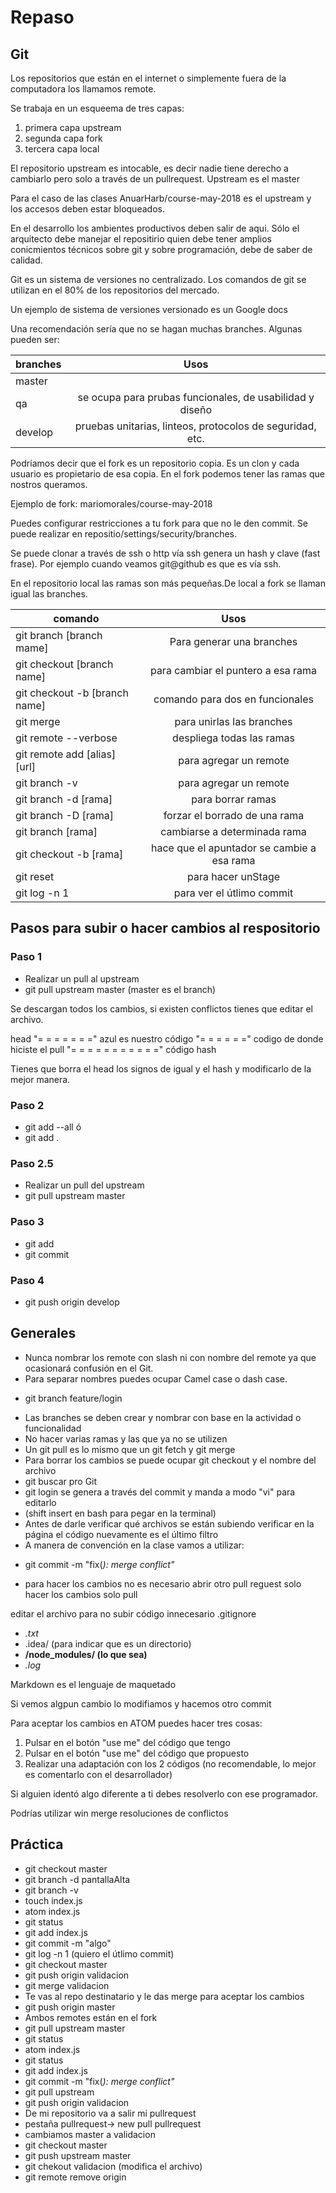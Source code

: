 # Repaso

## Git
Los repositorios que están en el internet o simplemente fuera de la computadora
los llamamos remote.

Se trabaja en un esqueema de tres capas:
1. primera capa upstream
2. segunda capa fork
3. tercera capa local

El repositorio upstream es intocable, es decir nadie tiene derecho a cambiarlo pero solo a través de un pullrequest.
Upstream es el master

Para el caso de las clases AnuarHarb/course-may-2018 es el upstream y los accesos deben estar bloqueados.

En el desarrollo los ambientes productivos deben salir de aqui. Sólo el arquitecto debe manejar el repositirio quien debe tener amplios conicmientos técnicos sobre git y sobre programación, debe de saber de calidad.

Git es un sistema de versiones no centralizado. Los comandos de git se utilizan en el 80% de los repositorios del mercado.

Un ejemplo de sistema de versiones versionado es un Google docs

Una recomendación sería que no se hagan muchas branches. Algunas pueden ser:

| branches  | Usos                                                          |
| ----------|:-------------------------------------------------------------:|
| master    |                                                               |
| qa        | se ocupa para prubas funcionales, de usabilidad y diseño      |
| develop   | pruebas unitarias, linteos, protocolos de seguridad, etc.     |  


Podríamos decir que el fork es un repositorio copia. Es un clon y cada usuario es propietario de esa copia.
En el fork podemos tener las ramas que nostros queramos.

Ejemplo de fork:
mariomorales/course-may-2018

Puedes configurar restricciones a tu fork para que no le den commit. Se puede realizar en
repositio/settings/security/branches.

Se puede clonar a través de ssh o http
vía ssh genera un hash y clave (fast frase). Por ejemplo cuando veamos git@github es que es vía ssh.

En el repositorio local las ramas son más pequeñas.De local a fork se llaman igual las branches.

| comando                        | Usos                                       |
| -------------------------------|:------------------------------------------:|
| git branch [branch mame]       | Para generar una branches                  |
| git checkout [branch name]     | para cambiar el puntero a esa rama         |
| git checkout -b [branch name]  | comando para dos en funcionales            |  
| git merge                      | para unirlas las branches                  |
| git remote --verbose           | despliega todas las ramas                  |  
| git remote add [alias] [url]   | para agregar un remote                     |
| git branch -v                  | para agregar un remote                     |
| git branch -d [rama]           | para borrar ramas                          |
| git branch -D [rama]           | forzar el borrado de una rama              |
| git branch [rama]              | cambiarse a determinada rama               |
| git checkout -b [rama]         | hace que el apuntador se cambie a esa rama |
| git reset                      | para hacer unStage                         |
| git log -n 1                   | para ver el útlimo commit                  |

## Pasos para subir o hacer cambios al respositorio

### Paso 1
 * Realizar un pull al upstream
  * git pull upstream master (master es el branch)

Se descargan todos los cambios, si existen conflictos tienes que editar el archivo.


head
"= = = = = = ="
azul es nuestro código
"= = = = = ="
codigo de donde hiciste el pull
"= = = = = = = = = = ="
código hash


Tienes que borra el head los signos de igual y el hash y modificarlo de la mejor manera.

### Paso 2
* git add --all ó
* git add .

### Paso 2.5
* Realizar un pull del upstream
* git pull upstream master

### Paso 3
* git add
* git commit

### Paso 4
* git push origin develop

## Generales
* Nunca nombrar los remote con slash ni con nombre del remote ya que ocasionará confusión en el Git.
* Para separar nombres puedes ocupar Camel case o dash case.
 - git branch feature/login
* Las branches se deben crear y nombrar con base en la actividad o funcionalidad
* No hacer varias ramas y las que ya no se utilizen
* Un git pull es lo mismo que un git fetch y git merge
* Para borrar los cambios se puede ocupar git checkout y el nombre del archivo
* git buscar pro Git
* git login se genera a través del commit y manda a modo "vi" para editarlo
* (shift insert en bash para pegar en la terminal)
* Antes de darle verificar qué archivos se están subiendo verificar en la página el código nuevamente es el último filtro
* A manera de convención en la clase vamos a utilizar:
 - git commit -m "fix(*): merge conflict"*
* para hacer los cambios no es necesario abrir otro pull reguest solo hacer los cambios solo pull

 editar el archivo para no subir código innecesario
 .gitignore
 * *.txt*
 * .idea/ (para indicar que es un directorio)
 * **/node_modules/ (lo que sea)**
 * *.log*

Markdown es el lenguaje de maquetado

Si vemos algpun cambio lo modifiamos y hacemos otro commit

Para aceptar los cambios en ATOM puedes hacer tres cosas:
1. Pulsar en el botón "use me" del código que tengo
2. Pulsar en el botón "use me" del código que propuesto
3. Realizar una adaptación con los 2 códigos (no recomendable, lo mejor es comentarlo con el desarrollador)

Si alguien identó algo diferente a ti debes resolverlo con ese programador.

Podrías utilizar win merge resoluciones de conflictos

## Práctica

* git checkout master
* git branch -d pantallaAlta
* git branch -v
* touch index.js
* atom index.js
* git status
* git add index.js
* git commit -m "algo"
* git log -n 1 (quiero el útlimo commit)
* git checkout master
* git push origin validacion
* git merge validacion
* Te vas al repo destinatario y le das merge para aceptar los cambios
* git push origin master
* Ambos remotes están en el fork
* git pull upstream master
* git status
* atom index.js
* git status
* git add index.js
* git commit -m "fix(*): merge conflict"*
* git pull upstream
* git push origin validacion
* De mi repositorio va a salir mi pullrequest
* pestaña pullrequest-> new pull pullrequest
* cambiamos master a validacion
* git checkout master
* git push upstream master
* git chekout validacion (modifica el archivo)
* git remote remove origin
